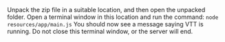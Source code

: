 ---
---
Unpack the zip file in a suitable location, and then open the unpacked folder. Open a terminal window in this location and run the command:
`node resources/app/main.js`
You should now see a message saying VTT is running. Do not close this terminal window, or the server will end.
